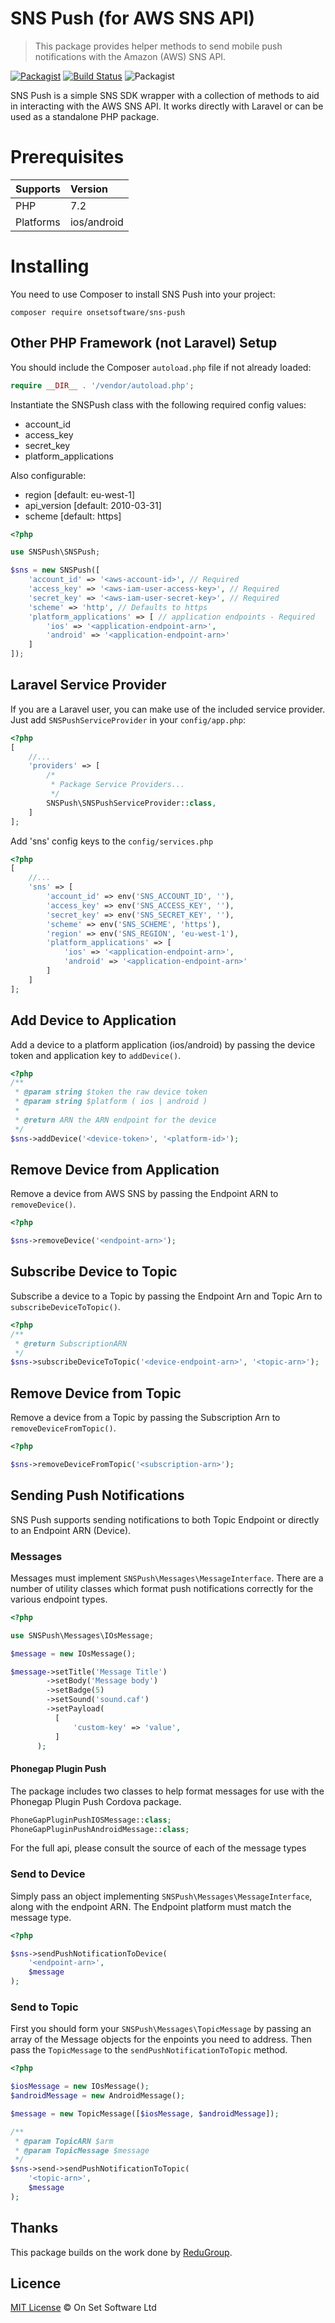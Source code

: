 SNS Push (for AWS SNS API)
======

> This package provides helper methods to send mobile push notifications with the Amazon (AWS) SNS API.

[![Packagist](https://img.shields.io/badge/onsetsoftware-sns--push-brightgreen.svg)](https://packagist.org/packages/onsetsoftware/sns-push) [![Build Status](https://travis-ci.org/onsetsoftware/sns-push.svg?branch=master)](https://travis-ci.org/onsetsoftware/sns-push) ![Packagist](https://img.shields.io/packagist/dt/onsetsoftware/sns-push)

SNS Push is a simple SNS SDK wrapper with a collection of methods to aid in interacting with the AWS SNS API. It works directly with Laravel or can be used as a standalone PHP package.

# Prerequisites

 Supports  | Version
:----------|:----------
 PHP       | 7.2
 Platforms | ios/android

# Installing

You need to use Composer to install SNS Push into your project:

```
composer require onsetsoftware/sns-push
```

## Other PHP Framework (not Laravel) Setup

You should include the Composer `autoload.php` file if not already loaded:

```php
require __DIR__ . '/vendor/autoload.php';
 ```

Instantiate the SNSPush class with the following required config values:
- account_id
- access_key
- secret_key
- platform_applications

Also configurable:
- region [default: eu-west-1]
- api_version [default: 2010-03-31]
- scheme [default: https]

```php
<?php

use SNSPush\SNSPush;

$sns = new SNSPush([
    'account_id' => '<aws-account-id>', // Required
    'access_key' => '<aws-iam-user-access-key>', // Required
    'secret_key' => '<aws-iam-user-secret-key>', // Required
    'scheme' => 'http', // Defaults to https
    'platform_applications' => [ // application endpoints - Required
        'ios' => '<application-endpoint-arn>',
        'android' => '<application-endpoint-arn>'
    ]
]);
```

## Laravel Service Provider

If you are a Laravel user, you can make use of the included service provider. Just add `SNSPushServiceProvider` in your `config/app.php`:

```php
<?php
[
    //...
    'providers' => [
        /*
         * Package Service Providers...
         */
        SNSPush\SNSPushServiceProvider::class,
    ]
];
```

Add 'sns' config keys to the `config/services.php`

```php
<?php
[
    //...
    'sns' => [
        'account_id' => env('SNS_ACCOUNT_ID', ''),
        'access_key' => env('SNS_ACCESS_KEY', ''),
        'secret_key' => env('SNS_SECRET_KEY', ''),
        'scheme' => env('SNS_SCHEME', 'https'),
        'region' => env('SNS_REGION', 'eu-west-1'),
        'platform_applications' => [
            'ios' => '<application-endpoint-arn>',
            'android' => '<application-endpoint-arn>'
        ]
    ]
];
```

## Add Device to Application

Add a device to a platform application (ios/android) by passing the device token and application key to `addDevice()`.

```php
<?php
/**
 * @param string $token the raw device token
 * @param string $platform ( ios | android )  
 *                         
 * @return ARN the ARN endpoint for the device
 */
$sns->addDevice('<device-token>', '<platform-id>');
```

## Remove Device from Application

Remove a device from AWS SNS by passing the Endpoint ARN to `removeDevice()`.

```php
<?php

$sns->removeDevice('<endpoint-arn>');
```

## Subscribe Device to Topic

Subscribe a device to a Topic by passing the Endpoint Arn and Topic Arn to `subscribeDeviceToTopic()`.

```php
<?php
/**
 * @return SubscriptionARN
 */
$sns->subscribeDeviceToTopic('<device-endpoint-arn>', '<topic-arn>');
```

## Remove Device from Topic

Remove a device from a Topic by passing the Subscription Arn to `removeDeviceFromTopic()`.

```php
<?php

$sns->removeDeviceFromTopic('<subscription-arn>');
```

## Sending Push Notifications

SNS Push supports sending notifications to both Topic Endpoint or directly to an Endpoint ARN (Device).

### Messages

Messages must implement `SNSPush\Messages\MessageInterface`. There are a number of utility classes which format push notifications correctly for the various endpoint types.

```php
<?php

use SNSPush\Messages\IOsMessage;

$message = new IOsMessage();

$message->setTitle('Message Title')
        ->setBody('Message body')
        ->setBadge(5)
        ->setSound('sound.caf')
        ->setPayload(
          [
              'custom-key' => 'value',
          ]
      );
```

#### Phonegap Plugin Push
The package includes two classes to help format messages for use with the Phonegap Plugin Push Cordova package.

```php
PhoneGapPluginPushIOSMessage::class;
PhoneGapPluginPushAndroidMessage::class;
``` 

For the full api, please consult the source of each of the message types

### Send to Device

Simply pass an object implementing `SNSPush\Messages\MessageInterface`, along with the endpoint ARN. The Endpoint platform must match the message type.

```php
<?php

$sns->sendPushNotificationToDevice(
    '<endpoint-arn>',
    $message
);
```

### Send to Topic

First you should form your `SNSPush\Messages\TopicMessage` by passing an array of the Message objects for the enpoints you need to address. Then pass the `TopicMessage` to the `sendPushNotificationToTopic` method.

```php
<?php

$iosMessage = new IOsMessage();
$androidMessage = new AndroidMessage();

$message = new TopicMessage([$iosMessage, $androidMessage]);

/**
 * @param TopicARN $arm
 * @param TopicMessage $message 
 */
$sns->send->sendPushNotificationToTopic(
    '<topic-arn>',
    $message
);
```

## Thanks

This package builds on the work done by [ReduGroup](https://github.com/ReduGroup/sns-push).

## Licence

[MIT License](https://github.com/ReduGroup/sns-push/blob/master/LICENSE.md) © On Set Software Ltd
